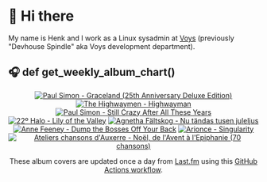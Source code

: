 # 👋 Hi there

My name is Henk and I work as a Linux sysadmin at <a href="https://www.voys.co/about/">Voys</a> (previously "Devhouse Spindle" aka Voys development department).

## 🎧 def get_weekly_album_chart()
<!-- lastfm -->
<p align="center"><a href="https://www.last.fm/music/Paul+Simon/Graceland+(25th+Anniversary+Deluxe+Edition)"><img src="https://lastfm.freetls.fastly.net/i/u/64s/e7ca647107a69971b6866bd93970c80a.jpg" title="Paul Simon - Graceland (25th Anniversary Deluxe Edition)"></a> <a href="https://www.last.fm/music/The+Highwaymen/Highwayman"><img src="https://lastfm.freetls.fastly.net/i/u/64s/ce630465d5459ea6418541c7e8f64bf0.jpg" title="The Highwaymen - Highwayman"></a> <a href="https://www.last.fm/music/Paul+Simon/Still+Crazy+After+All+These+Years"><img src="https://lastfm.freetls.fastly.net/i/u/64s/3d6eb84e94795f02c1ca15ceec32785c.jpg" title="Paul Simon - Still Crazy After All These Years"></a> <a href="https://www.last.fm/music/22%C2%BA+Halo/Lily+of+the+Valley"><img src="https://lastfm.freetls.fastly.net/i/u/64s/bbc7b1bf000ce8e6ce618f7b76a1ac6c.jpg" title="22º Halo - Lily of the Valley"></a> <a href="https://www.last.fm/music/Agnetha+F%C3%A4ltskog/Nu+t%C3%A4ndas+tusen+juleljus"><img src="https://lastfm.freetls.fastly.net/i/u/64s/ae4ed5f52af34186b8955d5721745c61.jpg" title="Agnetha Fältskog - Nu tändas tusen juleljus"></a> <a href="https://www.last.fm/music/Anne+Feeney/Dump+the+Bosses+Off+Your+Back"><img src="https://lastfm.freetls.fastly.net/i/u/64s/9a51d44799e37910fc843bb40bb8596d.jpg" title="Anne Feeney - Dump the Bosses Off Your Back"></a> <a href="https://www.last.fm/music/Arionce/Singularity"><img src="https://lastfm.freetls.fastly.net/i/u/64s/1877997d0d09083ccbacc71238662ba0.png" title="Arionce - Singularity"></a> <a href="https://www.last.fm/music/Ateliers+chansons+d%27Auxerre/No%C3%ABl,+de+l%27Avent+%C3%A0+l%27Epiphanie+(70+chansons)"><img src="https://lastfm.freetls.fastly.net/i/u/64s/6deefc8976a844b8a9654b79f0c28b86.jpg" title="Ateliers chansons d'Auxerre - Noël, de l'Avent à l'Epiphanie (70 chansons)"></a> </p>

<p align="center">These album covers are updated once a day from <a href="https://www.last.fm/user/hbokh">Last.fm</a> using this <a href="https://github.com/marketplace/actions/lastfm-to-markdown">GitHub Actions workflow</a>.</p>

